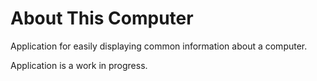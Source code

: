# About This Computer
Application for easily displaying common information about a computer.

Application is a work in progress.
